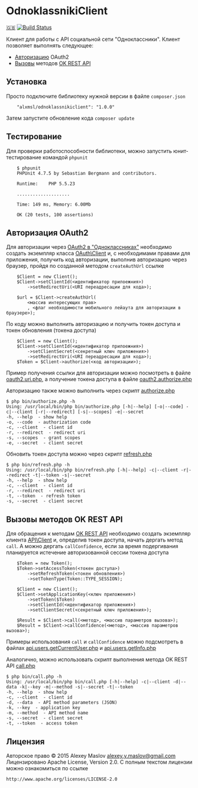 OdnoklassnikiClient
===================

[🇬🇧](/README.en.md)
[![Build Status](https://travis-ci.org/alxmsl/OdnoklassnikiClient.png?branch=master)](http://travis-ci.org/alxmsl/OdnoklassnikiClient)

Клиент для работы с API социальной сети "Одноклассники". Клиент позволяет выполнять следующее:

* [Авторизацию](#oauth2) OAuth2
* [Вызовы](#api) методов [OK REST API](http://apiok.ru/wiki/display/api/Odnoklassniki+REST+API+ru)

Установка
-------

Просто подключите библиотеку нужной версии в файле `composer.json`

```
    "alxmsl/odnoklassnikiclient": "1.0.0"
```

Затем запустите обновление кода `composer update`

Тестирование
---

Для проверки работоспособности библиотеки, можно запустить юнит-тестирование командой `phpunit`

```
    $ phpunit
    PHPUnit 4.7.5 by Sebastian Bergmann and contributors.
    
    Runtime:	PHP 5.5.23
    
    ....................
    
    Time: 149 ms, Memory: 6.00Mb
    
    OK (20 tests, 100 assertions)
```

## <a name="oauth2"></a> Авторизация OAuth2

Для авторизации через [OAuth2 в "Одноклассниках"](http://apiok.ru/wiki/pages/viewpage.action?pageId=42476652) необходимо
 создать экземпляр класса [OAuth\Client](/source/OAuth2/Client.php) и, с необходимами правами для приложения, получить 
 код авторизации, выполнив авторизацию через браузер, пройдя по созданной методом `createAuthUrl` ссылке 

```
    $Client = new Client();
    $Client->setClientId(<идентификатор прилоежния>)
        ->setRedirectUri(<URI переадресации для кода>);
    
    $url = $Client->createAuthUrl(
        <массив интересующих прав>
        , <флаг необходимости мобильного лейаута для авторизации в браузере>);
```

По коду можно выполнить авторизацию и получить токен доступа и токен обновления (токена доступа)

```
    $Client = new Client();
    $Client->setClientId(<идентификатор прилоежния>)
        ->setClientSecret(<секретный ключ приложения>)
        ->setRedirectUri(<URI переадресации для кода>);
    $Token = $Client->authorize(<код авторизации>);
```

Пример получения ссылки для авторизации можно посмотреть в файле [oauth2.uri.php](/examples/oauth2.uri.php), а получение 
 токена доступа в файле [oauth2.authorize.php](/examples/oauth2.authorize.php)

Авторизацию также можно выполнить через скрипт [authorize.php](/bin/authorize.php)

```
$ php bin/authorize.php -h
Using: /usr/local/bin/php bin/authorize.php [-h|--help] [-o|--code] -c|--client [-r|--redirect] [-s|--scopes] -e|--secret
-h, --help  - show help
-o, --code  - authorization code
-c, --client  - client id
-r, --redirect  - redirect uri
-s, --scopes  - grant scopes
-e, --secret  - client secret
```

Обновить токен доступа можно через скрипт [refresh.php](/bin/refresh.php)

```
$ php bin/refresh.php -h
Using: /usr/local/bin/php bin/refresh.php [-h|--help] -c|--client -r|--redirect -t|--token -s|--secret
-h, --help  - show help
-c, --client  - client id
-r, --redirect  - redirect uri
-t, --token  - refresh token
-s, --secret  - client secret
```

## <a name="api"></a> Вызовы методов OK REST API

Для обращения к методам [OK REST API](http://apiok.ru/wiki/display/api/Odnoklassniki+REST+API+ru) необходимо создать 
 экземпляр клиента [API\Client](/source/API/Client.php) и, определив токен доступа, начать дергать метод `call`. А можно 
 дергать `callConfidence`, если за время подергивания планируется истечение авторизованной сессии токена доступа 

```
    $Token = new Token();
    $Token->setAccessToken(<токен доступа>)
        ->setRefreshToken(<токен обновления>)
        ->setTokenType(Token::TYPE_SESSION);
    
    $Client = new Client();
    $Client->setApplicationKey(<ключ приложения>)
        ->setToken($Token)
        ->setClientId(<идентификатор приложения>)
        ->setClientSecret(<секретный ключ приложения>);
    
    $Result = $Client->call(<метод>, <массив параметров вызова>);
    $Result = $Client->callConfidence(<метод>, <массив параметров вызова>);
```

Примеры использования `call` и `callConfidence` можно подсмотреть в файлах 
 [api.users.getCurrentUser.php](/examples/api.users.getCurrentUser.php) и 
 [api.users.getInfo.php](/examples/api.users.getInfo.php)
 
Аналогично, можно использовать скрипт выполнения метода OK REST API [call.php](/bin/call.php)

```
$ php bin/call.php -h
Using: /usr/local/bin/php bin/call.php [-h|--help] -c|--client -d|--data -k|--key -m|--method -s|--secret -t|--token
-h, --help  - show help
-c, --client  - client id
-d, --data  - API method parameters (JSON)
-k, --key  - application key
-m, --method  - API method name
-s, --secret  - client secret
-t, --token  - access token
```

Лицензия
-------

Авторское право © 2015 Alexey Maslov <alexey.y.maslov@gmail.com>
Лицензировано Apache License, Version 2.0. С полным текстом лицензии 
можно ознакомиться по ссылке

    http://www.apache.org/licenses/LICENSE-2.0

